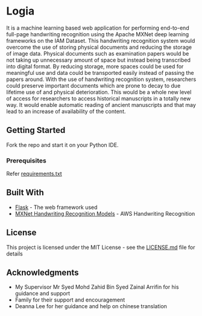 # Logia

It is a machine learning based web application for performing end-to-end full-page handwriting recognition using the Apache MXNet deep learning frameworks on the IAM Dataset. This handwriting recognition system would overcome the use of storing physical documents and reducing the storage of image data. Physical documents such as examination papers would be not taking up unnecessary amount of space but instead being transcribed into digital format. By reducing storage, more spaces could be used for meaningful use and data could be transported easily instead of passing the papers around. With the use of handwriting recognition system, researchers could preserve important documents which are prone to decay to due lifetime use of and physical deterioration. This would be a whole new level of access for researchers to access historical manuscripts in a totally new way. It would enable automatic reading of ancient manuscripts and that may lead to an increase of availability of the content. 
## Getting Started

Fork the repo and start it on your Python IDE. 

### Prerequisites
Refer  [requirements.txt](https://github.com/georgeblu1/Logia/blob/master/requirements.txt)

## Built With

* [Flask](https://palletsprojects.com/p/flask/) - The web framework used
* [MXNet Handwriting Recognition Models](https://palletsprojects.com/p/flask/) - AWS Handwriting Recognition 


## License

This project is licensed under the MIT License - see the [LICENSE.md](LICENSE.md) file for details

## Acknowledgments

* My Supervisor Mr Syed Mohd Zahid Bin Syed Zainal Arrifin for his guidance and support
* Family for their support and encouragement
* Deanna Lee for her guidance and help on chinese translation

